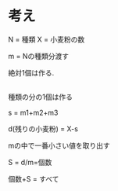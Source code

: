 # 考え
N = 種類
X = 小麦粉の数

m = Nの種類分渡す

絶対1個は作る.

## 

種類の分の1個は作る

s = m1+m2+m3

d(残りの小麦粉) = X-s

mの中で一番小さい値を取り出す

S = d/m=個数

個数+S = すべて


